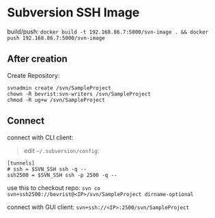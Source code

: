 # Subversion SSH Image
build/push: `docker build -t 192.168.86.7:5000/svn-image . && docker push 192.168.86.7:5000/svn-image`

## After creation
Create Repository:
```
svnadmin create /svn/SampleProject
chown -R bevrist:svn-writers /svn/SampleProject
chmod -R ug+w /svn/SampleProject
```

## Connect
connect with CLI client:
> edit `~/.subversion/config`:
```
[tunnels]
# ssh = $SVN_SSH ssh -q --
ssh2500 = $SVN_SSH ssh -p 2500 -q --
```
use this to checkout repo:
`svn co svn+ssh2500://bevrist@<IP>/svn/SampleProject dirname-optional`


connect with GUI client:
`svn+ssh://<IP>:2500/svn/SampleProject`
